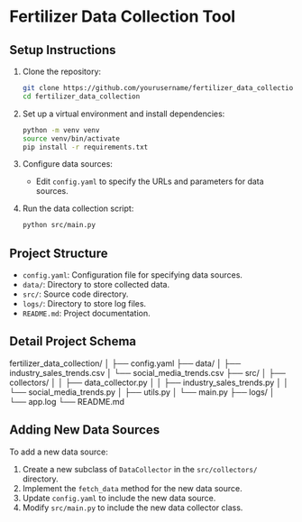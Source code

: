 # Fertilizer Data Collection Tool

## Setup Instructions

1. Clone the repository:
    ```bash
    git clone https://github.com/yourusername/fertilizer_data_collection.git
    cd fertilizer_data_collection
    ```

2. Set up a virtual environment and install dependencies:
    ```bash
    python -m venv venv
    source venv/bin/activate
    pip install -r requirements.txt
    ```

3. Configure data sources:
    - Edit `config.yaml` to specify the URLs and parameters for data sources.

4. Run the data collection script:
    ```bash
    python src/main.py
    ```

## Project Structure

- `config.yaml`: Configuration file for specifying data sources.
- `data/`: Directory to store collected data.
- `src/`: Source code directory.
- `logs/`: Directory to store log files.
- `README.md`: Project documentation.

## Detail Project Schema

fertilizer_data_collection/
│
├── config.yaml
├── data/
│   ├── industry_sales_trends.csv
│   └── social_media_trends.csv
├── src/
│   ├── collectors/
│   │   ├── data_collector.py
│   │   ├── industry_sales_trends.py
│   │   └── social_media_trends.py
│   ├── utils.py
│   └── main.py
├── logs/
│   └── app.log
└── README.md


## Adding New Data Sources

To add a new data source:
1. Create a new subclass of `DataCollector` in the `src/collectors/` directory.
2. Implement the `fetch_data` method for the new data source.
3. Update `config.yaml` to include the new data source.
4. Modify `src/main.py` to include the new data collector class.
